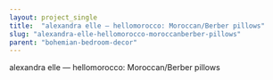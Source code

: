 ```yaml
---
layout: project_single
title:  "alexandra elle — hellomorocco: Moroccan/Berber pillows"
slug: "alexandra-elle-hellomorocco-moroccanberber-pillows"
parent: "bohemian-bedroom-decor"
---
```

alexandra elle — hellomorocco: Moroccan/Berber pillows